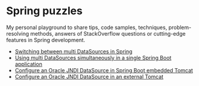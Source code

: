 # Spring puzzles

My personal playground to share tips, code samples, techniques, problem-resolving methods, answers of StackOverflow questions or cutting-edge features in Spring development.



* [Switching between multi DataSources in Spring](./jdbc-ds-vanilla/GUIDE.md)
* [Using multi DataSources simultaneously in a single Spring Boot application](./multi-ds/GUIDE.md)
* [Configure an Oracle JNDI DataSource in Spring Boot embedded Tomcat](./oracle-jndi-ds-jar/GUIDE.md)
* [Configure an Oracle JNDI DataSource in an external Tomcat](./oracle-jndi-ds-war/GUIDE.md)

